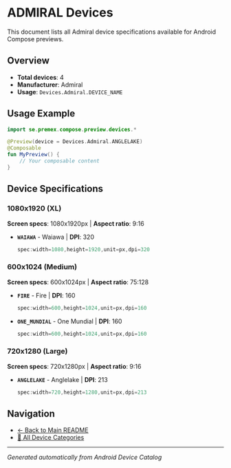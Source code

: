 # ADMIRAL Devices

This document lists all Admiral device specifications available for Android Compose previews.

## Overview

- **Total devices**: 4
- **Manufacturer**: Admiral
- **Usage**: `Devices.Admiral.DEVICE_NAME`

## Usage Example

```kotlin
import se.premex.compose.preview.devices.*

@Preview(device = Devices.Admiral.ANGLELAKE)
@Composable
fun MyPreview() {
    // Your composable content
}
```

## Device Specifications

### 1080x1920 (XL)

**Screen specs**: 1080x1920px | **Aspect ratio**: 9:16

- **`WAIAWA`** - Waiawa | **DPI**: 320
  ```kotlin
  spec:width=1080,height=1920,unit=px,dpi=320
  ```

### 600x1024 (Medium)

**Screen specs**: 600x1024px | **Aspect ratio**: 75:128

- **`FIRE`** - Fire | **DPI**: 160
  ```kotlin
  spec:width=600,height=1024,unit=px,dpi=160
  ```

- **`ONE_MUNDIAL`** - One Mundial | **DPI**: 160
  ```kotlin
  spec:width=600,height=1024,unit=px,dpi=160
  ```

### 720x1280 (Large)

**Screen specs**: 720x1280px | **Aspect ratio**: 9:16

- **`ANGLELAKE`** - Anglelake | **DPI**: 213
  ```kotlin
  spec:width=720,height=1280,unit=px,dpi=213
  ```

## Navigation

- [← Back to Main README](../../README.md)
- [📱 All Device Categories](../README.md)

---
*Generated automatically from Android Device Catalog*
